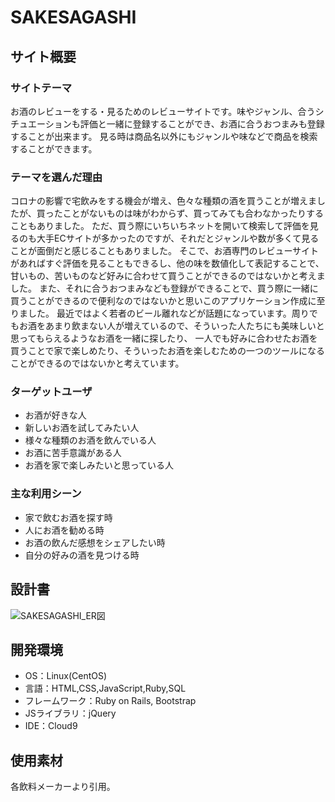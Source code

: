 # SAKESAGASHI


## サイト概要

### サイトテーマ
お酒のレビューをする・見るためのレビューサイトです。味やジャンル、合うシチュエーションも評価と一緒に登録することができ、お酒に合うおつまみも登録することが出来ます。
見る時は商品名以外にもジャンルや味などで商品を検索することができます。

### テーマを選んだ理由
コロナの影響で宅飲みをする機会が増え、色々な種類の酒を買うことが増えましたが、買ったことがないものは味がわからず、買ってみても合わなかったりすることもありました。
ただ、買う際にいちいちネットを開いて検索して評価を見るのも大手ECサイトが多かったのですが、それだとジャンルや数が多くて見ることが面倒だと感じることもありました。
そこで、お酒専門のレビューサイトがあればすぐ評価を見ることもできるし、他の味を数値化して表記することで、甘いもの、苦いものなど好みに合わせて買うことができるのではないかと考えました。
また、それに合うおつまみなども登録ができることで、買う際に一緒に買うことができるので便利なのではないかと思いこのアプリケーション作成に至りました。
最近ではよく若者のビール離れなどが話題になっています。周りでもお酒をあまり飲まない人が増えているので、そういった人たちにも美味しいと思ってもらえるようなお酒を一緒に探したり、
一人でも好みに合わせたお酒を買うことで家で楽しめたり、そういったお酒を楽しむための一つのツールになることができるのではないかと考えています。

### ターゲットユーザ
- お酒が好きな人
- 新しいお酒を試してみたい人
- 様々な種類のお酒を飲んでいる人
- お酒に苦手意識がある人
- お酒を家で楽しみたいと思っている人

### 主な利用シーン
- 家で飲むお酒を探す時
- 人にお酒を勧める時
- お酒の飲んだ感想をシェアしたい時
- 自分の好みの酒を見つける時

## 設計書
![SAKESAGASHI_ER図](https://user-images.githubusercontent.com/108598161/192991048-32c253ea-9560-4c17-8655-b5751b87f7b8.png)

## 開発環境
- OS：Linux(CentOS)
- 言語：HTML,CSS,JavaScript,Ruby,SQL
- フレームワーク：Ruby on Rails, Bootstrap
- JSライブラリ：jQuery
- IDE：Cloud9

## 使用素材
各飲料メーカーより引用。
